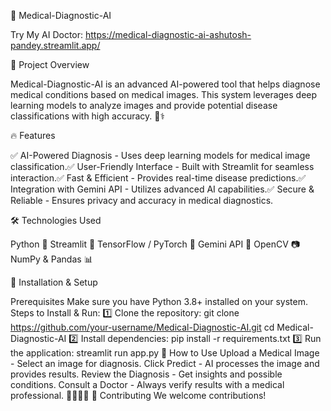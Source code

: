 🏥 Medical-Diagnostic-AI


Try My AI Doctor: https://medical-diagnostic-ai-ashutosh-pandey.streamlit.app/

📌 Project Overview

Medical-Diagnostic-AI is an advanced AI-powered tool that helps diagnose medical conditions based on medical images. This system leverages deep learning models to analyze images and provide potential disease classifications with high accuracy. 🧠⚕️

🔥 Features

✅ AI-Powered Diagnosis - Uses deep learning models for medical image classification.✅ User-Friendly Interface - Built with Streamlit for seamless interaction.✅ Fast & Efficient - Provides real-time disease predictions.✅ Integration with Gemini API - Utilizes advanced AI capabilities.✅ Secure & Reliable - Ensures privacy and accuracy in medical diagnostics.

🛠️ Technologies Used

Python 🐍
Streamlit 🎨
TensorFlow / PyTorch 🧠
Gemini API 🔗
OpenCV 📷
NumPy & Pandas 📊

🚀 Installation & Setup

Prerequisites
Make sure you have Python 3.8+ installed on your system.
Steps to Install & Run:
1️⃣ Clone the repository:
git clone https://github.com/your-username/Medical-Diagnostic-AI.git
cd Medical-Diagnostic-AI
2️⃣ Install dependencies:
pip install -r requirements.txt
3️⃣ Run the application:
streamlit run app.py
🏥 How to Use
Upload a Medical Image - Select an image for diagnosis.
Click Predict - AI processes the image and provides results.
Review the Diagnosis - Get insights and possible conditions.
Consult a Doctor - Always verify results with a medical professional. 👨‍⚕️👩‍⚕️
🤝 Contributing
We welcome contributions! 
